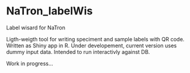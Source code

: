 # NaTron_labelWis
Label wisard for NaTron

Ligth-weigth tool for writing speciment and sample labels with QR code. Written as Shiny app in R. Under developement, current version uses dummy input data. Intended to run interactivly against DB.

Work in progress...
